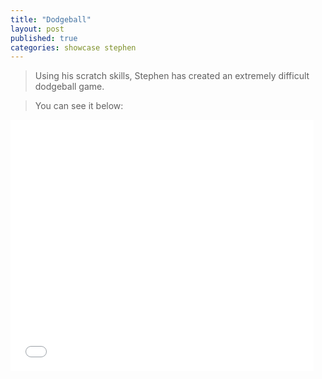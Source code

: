 ```yaml
---
title: "Dodgeball"
layout: post
published: true
categories: showcase stephen
---
```


> Using his scratch skills, Stephen has created an extremely difficult dodgeball game.

> You can see it below:

<iframe allowtransparency="true" width="485" height="402" src="//scratch.mit.edu/projects/embed/69207448/?autostart=false" frameborder="0" allowfullscreen></iframe>
